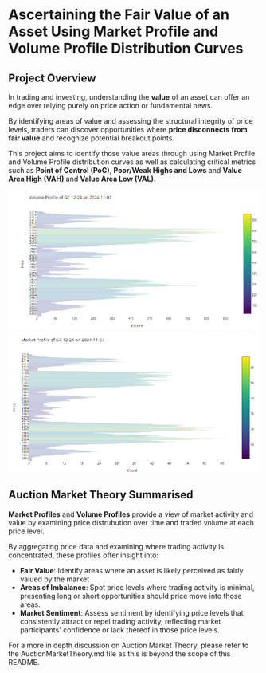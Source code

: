 # Ascertaining the Fair Value of an Asset Using Market Profile and Volume Profile Distribution Curves

## Project Overview
In trading and investing, understanding the **value** of an asset can offer an edge over relying purely on price action or fundamental news. 

By identifying areas of value and assessing the structural integrity of price levels, traders can discover opportunities where **price disconnects from fair value** and recognize potential breakout points. 

This project aims to identify those value areas through using Market Profile and Volume Profile distribution curves as well as calculating critical metrics such as **Point of Control (PoC)**, **Poor/Weak Highs and Lows** and **Value Area High (VAH)** and **Value Area Low (VAL).**

![Volume Profile Graph](/QuantitativeAnalysisAndVisualization/MarketProfileVolumeProfile/images/VolumeProfile.png)
![Market Profile Graph](/QuantitativeAnalysisAndVisualization/MarketProfileVolumeProfile/images/MarketProfile.png)



## Auction Market Theory Summarised

**Market Profiles** and **Volume Profiles** provide a view of market activity and value by examining price distrubution over time and traded volume at each price level. 

By aggregating price data and examining where trading activity is concentrated, these profiles offer insight into: 
- **Fair Value**: Identify areas where an asset is likely perceived as fairly valued by the market
- **Areas of Imbalance**: Spot price levels where trading activity is minimal, presenting long or short opportunities should price move into those areas.
- **Market Sentiment**: Assess sentiment by identifying price levels that consistently attract or repel trading activity, reflecting market participants' confidence or lack thereof in those price levels. 

For a more in depth discussion on Auction Market Theory, please refer to the AuctionMarketTheory.md file as this is beyond the scope of this README. 
